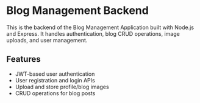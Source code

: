 # Blog Management Backend

This is the backend of the Blog Management Application built with Node.js and Express. It handles authentication, blog CRUD operations, image uploads, and user management.

## Features

- JWT-based user authentication
- User registration and login APIs
- Upload and store profile/blog images
- CRUD operations for blog posts
